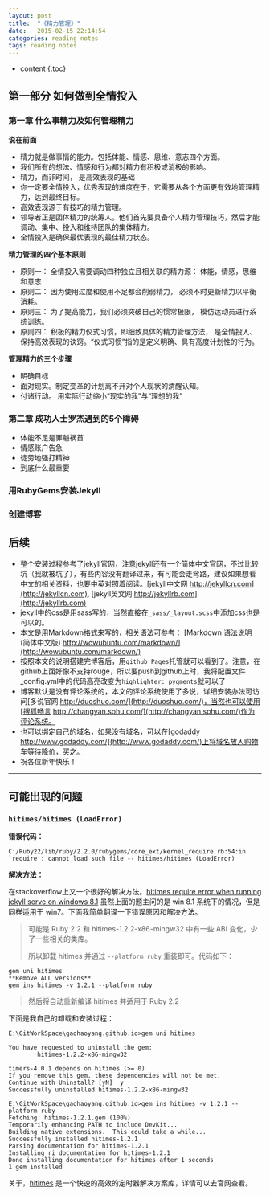 ```yaml
---
layout: post
title:  "《精力管理》"
date:   2015-02-15 22:14:54
categories: reading notes
tags: reading notes
---
```


* content
{:toc}



## 第一部分 如何做到全情投入

### 第一章 什么事精力及如何管理精力

**说在前面**

* 精力就是做事情的能力。包括体能、情感、思维、意志四个方面。
* 我们所有的想法、情感和行为都对精力有积极或消极的影响。
* 精力，而非时间， 是高效表现的基础
* 你一定要全情投入，优秀表现的难度在于，它需要从各个方面更有效地管理精力，达到最终目标。
* 高效表现源于有技巧的精力管理。 
* 领导者正是团体精力的统筹人。他们首先要具备个人精力管理技巧，然后才能调动、集中、投入和维持团队的集体精力。 
* 全情投入是确保最优表现的最佳精力状态。

**精力管理的四个基本原则**

* 原则一： 全情投入需要调动四种独立且相关联的精力源： 体能，情感，思维和意志
* 原则二： 因为使用过度和使用不足都会削弱精力， 必须不时更新精力以平衡消耗。
* 原则三： 为了提高能力，我们必须突破自己的惯常极限， 模仿运动员进行系统训练。
* 原则四： 积极的精力仪式习惯，即细致具体的精力管理方法， 是全情投入、保持高效表现的诀窍。“仪式习惯”指的是定义明确、具有高度计划性的行为。

**管理精力的三个步骤**

* 明确目标
* 面对现实。制定变革的计划离不开对个人现状的清醒认知。
* 付诸行动。 用实际行动缩小“现实的我”与“理想的我”

### 第二章 成功人士罗杰遇到的5个障碍

* 体能不足是罪魁祸首
* 情感账户告急
* 徒劳地强打精神
* 到底什么最重要

### 用RubyGems安装Jekyll

### 创建博客

## 后续

*  整个安装过程参考了jekyll官网，注意jekyll还有一个简体中文官网，不过比较坑（我就被坑了），有些内容没有翻译过来，有可能会走弯路，建议如果想看中文的相关资料，也要中英对照着阅读。[jekyll中文网 http://jekyllcn.com](http://jekyllcn.com), [jekyll英文网 http://jekyllrb.com](http://jekyllrb.com)
*  jekyll中的css是用sass写的，当然直接在`_sass/_layout.scss`中添加css也是可以的。
*  本文是用Markdown格式来写的，相关语法可参考： [Markdown 语法说明 (简体中文版) http://wowubuntu.com/markdown/](http://wowubuntu.com/markdown/)  
*  按照本文的说明搭建完博客后，用`github Pages`托管就可以看到了。注意，在github上面好像不支持rouge，所以要push到github上时，我将配置文件_config.yml中的代码高亮改变为`highlighter: pygments`就可以了
*  博客默认是没有评论系统的，本文的评论系统使用了多说，详细安装办法可访问[多说官网 http://duoshuo.com/](http://duoshuo.com/)，当然也可以使用[搜狐畅言 http://changyan.sohu.com/](http://changyan.sohu.com/)作为评论系统。
*  也可以绑定自己的域名，如果没有域名，可以在[godaddy http://www.godaddy.com/](http://www.godaddy.com/)上将域名放入购物车等待降价，买之。
*  祝各位新年快乐！

---

## 可能出现的问题

### `hitimes/hitimes (LoadError)`

**错误代码：**

```
C:/Ruby22/lib/ruby/2.2.0/rubygems/core_ext/kernel_require.rb:54:in `require': cannot load such file -- hitimes/hitimes (LoadError)
```

**解决方法：**

在stackoverflow上又一个很好的解决方法。[hitimes require error when running jekyll serve on windows 8.1](http://stackoverflow.com/questions/28985481/hitimes-require-error-when-running-jekyll-serve-on-windows-8-1) 虽然上面的题主问的是 win 8.1 系统下的情况，但是同样适用于 win7。下面我简单翻译一下错误原因和解决方法。

> 可能是 Ruby 2.2 和 hitimes-1.2.2-x86-mingw32 中有一些 ABI 变化，少了一些相关的类库。
>
> 所以卸载 hitimes 并通过 `--platform ruby` 重装即可。代码如下：

```
gem uni hitimes
**Remove ALL versions**
gem ins hitimes -v 1.2.1 --platform ruby
```

> 然后将自动重新编译 hitimes 并适用于 Ruby 2.2

下面是我自己的卸载和安装过程：

```
E:\GitWorkSpace\gaohaoyang.github.io>gem uni hitimes

You have requested to uninstall the gem:
        hitimes-1.2.2-x86-mingw32

timers-4.0.1 depends on hitimes (>= 0)
If you remove this gem, these dependencies will not be met.
Continue with Uninstall? [yN]  y
Successfully uninstalled hitimes-1.2.2-x86-mingw32

E:\GitWorkSpace\gaohaoyang.github.io>gem ins hitimes -v 1.2.1 --platform ruby
Fetching: hitimes-1.2.1.gem (100%)
Temporarily enhancing PATH to include DevKit...
Building native extensions.  This could take a while...
Successfully installed hitimes-1.2.1
Parsing documentation for hitimes-1.2.1
Installing ri documentation for hitimes-1.2.1
Done installing documentation for hitimes after 1 seconds
1 gem installed
```


关于，[hitimes](https://rubygems.org/gems/hitimes/versions/1.2.2) 是一个快速的高效的定时器解决方案库，详情可以去官网查看。
